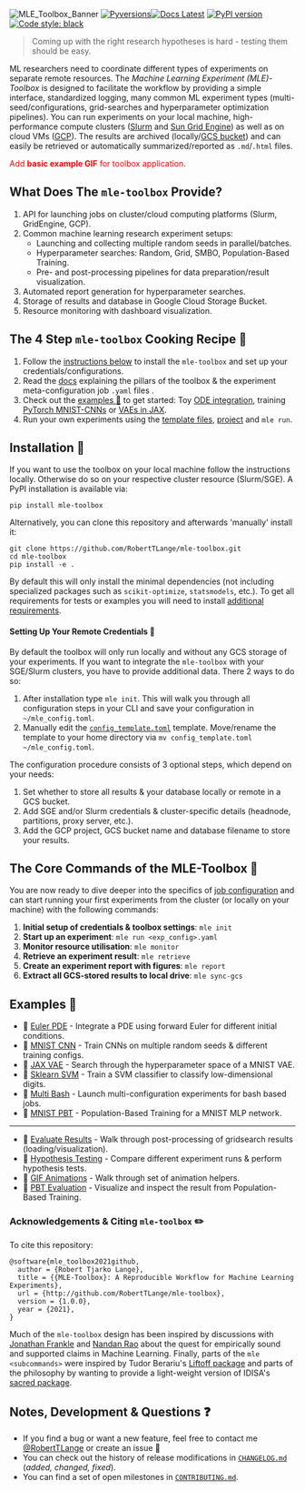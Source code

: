 ![MLE_Toolbox_Banner](https://github.com/RobertTLange/mle-toolbox/blob/main/docs/thumbnails/mle_thumbnail.png?raw=true)
[![Pyversions](https://img.shields.io/pypi/pyversions/mle-toolbox.svg?style=flat-square)](https://pypi.python.org/pypi/mle-toolbox)[![Docs Latest](https://img.shields.io/badge/docs-dev-blue.svg)](https://roberttlange.github.io/mle-toolbox) [![PyPI version](https://badge.fury.io/py/mle-toolbox.svg)](https://badge.fury.io/py/mle-toolbox) [![Code style: black](https://img.shields.io/badge/code%20style-black-000000.svg)](https://github.com/psf/black)

> Coming up with the right research hypotheses is hard - testing them should be easy.

ML researchers need to coordinate different types of experiments on separate remote resources. The *Machine Learning Experiment (MLE)-Toolbox* is designed to facilitate the workflow by providing a simple interface, standardized logging, many common ML experiment types (multi-seed/configurations, grid-searches and hyperparameter optimization pipelines). You can run experiments on your local machine, high-performance compute clusters ([Slurm](https://slurm.schedmd.com/overview.html) and [Sun Grid Engine](http://bioinformatics.mdc-berlin.de/intro2UnixandSGE/sun_grid_engine_for_beginners/README.html)) as well as on cloud VMs ([GCP](https://cloud.google.com/gcp/)). The results are archived (locally/[GCS bucket](https://cloud.google.com/products/storage/)) and can easily be retrieved or automatically summarized/reported as `.md`/`.html` files.

<span style="color:red">Add **basic example GIF** for toolbox application</span>.

## What Does The `mle-toolbox` Provide?

1. API for launching jobs on cluster/cloud computing platforms (Slurm, GridEngine, GCP).
2. Common machine learning research experiment setups:
    - Launching and collecting multiple random seeds in parallel/batches.
    - Hyperparameter searches: Random, Grid, SMBO, Population-Based Training.
    - Pre- and post-processing pipelines for data preparation/result visualization.
3. Automated report generation for hyperparameter searches.
4. Storage of results and database in Google Cloud Storage Bucket.
5. Resource monitoring with dashboard visualization.

## The 4 Step `mle-toolbox` Cooking Recipe :stew:

1. Follow the [instructions below](https://github.com/RobertTLange/mle-toolbox#installation-memo) to install the `mle-toolbox` and set up your credentials/configurations.
2. Read the [docs](https://roberttlange.github.io/mle-toolbox) explaining the pillars of the toolbox & the experiment meta-configuration job `.yaml` files .
3. Check out the [examples :page_facing_up:](https://github.com/RobertTLange/mle-toolbox#examples-school_satchel) to get started: Toy [ODE integration](https://github.com/RobertTLange/mle-toolbox/tree/main/examples/numpy_ode), training [PyTorch MNIST-CNNs](https://github.com/RobertTLange/mle-toolbox/tree/main/examples/torch_mnist) or [VAEs in JAX](examples/jax_vae).
5. Run your own experiments using the [template files](https://github.com/RobertTLange/mle-toolbox/tree/main/templates), [project](https://github.com/RobertTLange/mle-project-template) and `mle run`.


## Installation :memo:

If you want to use the toolbox on your local machine follow the instructions locally. Otherwise do so on your respective cluster resource (Slurm/SGE). A PyPI installation is available via:

```
pip install mle-toolbox
```

Alternatively, you can clone this repository and afterwards 'manually' install it:

```
git clone https://github.com/RobertTLange/mle-toolbox.git
cd mle-toolbox
pip install -e .
```

By default this will only install the minimal dependencies (not including specialized packages such as `scikit-optimize`, `statsmodels`, etc.). To get all requirements for tests or examples you will need to install [additional requirements](requirements/).


#### Setting Up Your Remote Credentials :see_no_evil:

By default the toolbox will only run locally and without any GCS storage of your experiments. If you want to integrate the `mle-toolbox` with your SGE/Slurm clusters, you have to provide additional data. There 2 ways to do so:

1. After installation type `mle init`. This will walk you through all configuration steps in your CLI and save your configuration in `~/mle_config.toml`.
2. Manually edit the [`config_template.toml`](config_template.toml) template. Move/rename the template to your home directory via `mv config_template.toml ~/mle_config.toml`.

The configuration procedure consists of 3 optional steps, which depend on your needs:

1. Set whether to store all results & your database locally or remote in a GCS bucket.
2. Add SGE and/or Slurm credentials & cluster-specific details (headnode, partitions, proxy server, etc.).
3. Add the GCP project, GCS bucket name and database filename to store your results.


## The Core Commands of the MLE-Toolbox :seedling:

You are now ready to dive deeper into the specifics of [job configuration](https://roberttlange.github.io/mle-toolbox) and can start running your first experiments from the cluster (or locally on your machine) with the following commands:

1. **Initial setup of credentials & toolbox settings**: `mle init`
2. **Start up an experiment**: `mle run <exp_config>.yaml`
3. **Monitor resource utilisation**: `mle monitor`
4. **Retrieve an experiment result**: `mle retrieve`
5. **Create an experiment report with figures**: `mle report`
6. **Extract all GCS-stored results to local drive**: `mle sync-gcs`


## Examples :school_satchel:

* :page_facing_up: [Euler PDE](https://github.com/RobertTLange/mle-toolbox/tree/main/examples/numpy_pde) - Integrate a PDE using forward Euler for different initial conditions.
* :page_facing_up: [MNIST CNN](https://github.com/RobertTLange/mle-toolbox/tree/main/examples/mnist) - Train CNNs on multiple random seeds & different training configs.
* :page_facing_up: [JAX VAE](https://github.com/RobertTLange/mle-toolbox/tree/main/examples/jax_vae) - Search through the hyperparameter space of a MNIST VAE.
* :page_facing_up: [Sklearn SVM](https://github.com/RobertTLange/mle-toolbox/tree/main/examples/sklearn_svm) - Train a SVM classifier to classify low-dimensional digits.
* :page_facing_up: [Multi Bash](https://github.com/RobertTLange/mle-toolbox/tree/main/examples/bash_configs) - Launch multi-configuration experiments for bash based jobs.
* :page_facing_up: [MNIST PBT](https://github.com/RobertTLange/mle-toolbox/tree/main/examples/pbt_mnist) - Population-Based Training for a MNIST MLP network.
---
- :notebook: [Evaluate Results](https://github.com/RobertTLange/mle-toolbox/tree/main/notebooks/evaluate_results.ipynb) - Walk through post-processing of gridsearch results (loading/visualization).
- :notebook: [Hypothesis Testing](https://github.com/RobertTLange/mle-toolbox/tree/main/notebooks/hypothesis_testing.ipynb) - Compare different experiment runs & perform hypothesis tests.
- :notebook: [GIF Animations](https://github.com/RobertTLange/mle-toolbox/tree/main/notebooks/animate_results.ipynb) - Walk through set of animation helpers.
- :notebook: [PBT Evaluation](https://github.com/RobertTLange/mle-toolbox/tree/main/notebooks/inspect_pbt.ipynb) - Visualize and inspect the result from Population-Based Training.

### Acknowledgements & Citing `mle-toolbox` :pencil2:

To cite this repository:

```
@software{mle_toolbox2021github,
  author = {Robert Tjarko Lange},
  title = {{MLE-Toolbox}: A Reproducible Workflow for Machine Learning Experiments},
  url = {http://github.com/RobertTLange/mle-toolbox},
  version = {1.0.0},
  year = {2021},
}
```

Much of the `mle-toolbox` design has been inspired by discussions with [Jonathan Frankle](http://www.jfrankle.com/) and [Nandan Rao](https://twitter.com/nandanrao) about the quest for empirically sound and supported claims in Machine Learning. Finally, parts of the `mle <subcommands>` were inspired by Tudor Berariu's [Liftoff package](https://github.com/tudor-berariu/liftoff) and parts of the philosophy by wanting to provide a light-weight version of IDISA's [sacred package](https://github.com/IDSIA/sacred).

## Notes, Development & Questions :question:

- If you find a bug or want a new feature, feel free to contact me [@RobertTLange](https://twitter.com/RobertTLange) or create an issue :hugs:
- You can check out the history of release modifications in [`CHANGELOG.md`](https://github.com/RobertTLange/mle-toolbox/blob/main/CHANGELOG.md) (*added, changed, fixed*).
- You can find a set of open milestones in [`CONTRIBUTING.md`](https://github.com/RobertTLange/mle-toolbox/blob/main/CONTRIBUTING.md).
